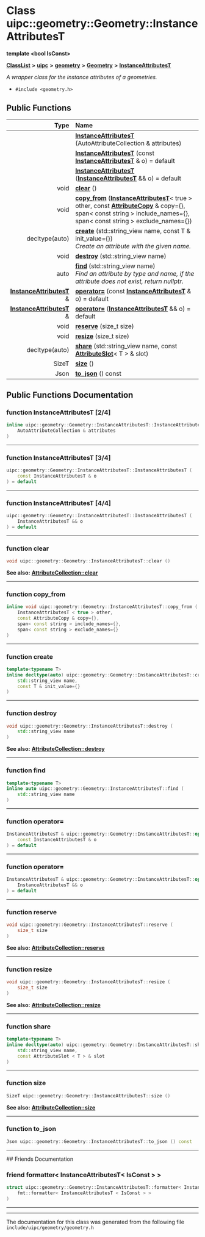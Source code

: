 

# Class uipc::geometry::Geometry::InstanceAttributesT

**template &lt;bool IsConst&gt;**



[**ClassList**](annotated.md) **>** [**uipc**](namespaceuipc.md) **>** [**geometry**](namespaceuipc_1_1geometry.md) **>** [**Geometry**](classuipc_1_1geometry_1_1_geometry.md) **>** [**InstanceAttributesT**](classuipc_1_1geometry_1_1_geometry_1_1_instance_attributes_t.md)



_A wrapper class for the instance attributes of a geometries._ 

* `#include <geometry.h>`





































## Public Functions

| Type | Name |
| ---: | :--- |
|   | [**InstanceAttributesT**](#function-instanceattributest-24) (AutoAttributeCollection & attributes) <br> |
|   | [**InstanceAttributesT**](#function-instanceattributest-34) (const [**InstanceAttributesT**](classuipc_1_1geometry_1_1_geometry_1_1_instance_attributes_t.md) & o) = default<br> |
|   | [**InstanceAttributesT**](#function-instanceattributest-44) ([**InstanceAttributesT**](classuipc_1_1geometry_1_1_geometry_1_1_instance_attributes_t.md) && o) = default<br> |
|  void | [**clear**](#function-clear) () <br> |
|  void | [**copy\_from**](#function-copy_from) ([**InstanceAttributesT**](classuipc_1_1geometry_1_1_geometry_1_1_instance_attributes_t.md)&lt; true &gt; other, const [**AttributeCopy**](classuipc_1_1geometry_1_1_attribute_copy.md) & copy={}, span&lt; const string &gt; include\_names={}, span&lt; const string &gt; exclude\_names={}) <br> |
|  decltype(auto) | [**create**](#function-create) (std::string\_view name, const T & init\_value={}) <br>_Create an attribute with the given name._  |
|  void | [**destroy**](#function-destroy) (std::string\_view name) <br> |
|  auto | [**find**](#function-find) (std::string\_view name) <br>_Find an attribute by type and name, if the attribute does not exist, return nullptr._  |
|  [**InstanceAttributesT**](classuipc_1_1geometry_1_1_geometry_1_1_instance_attributes_t.md) & | [**operator=**](#function-operator) (const [**InstanceAttributesT**](classuipc_1_1geometry_1_1_geometry_1_1_instance_attributes_t.md) & o) = default<br> |
|  [**InstanceAttributesT**](classuipc_1_1geometry_1_1_geometry_1_1_instance_attributes_t.md) & | [**operator=**](#function-operator_1) ([**InstanceAttributesT**](classuipc_1_1geometry_1_1_geometry_1_1_instance_attributes_t.md) && o) = default<br> |
|  void | [**reserve**](#function-reserve) (size\_t size) <br> |
|  void | [**resize**](#function-resize) (size\_t size) <br> |
|  decltype(auto) | [**share**](#function-share) (std::string\_view name, const [**AttributeSlot**](classuipc_1_1geometry_1_1_attribute_slot.md)&lt; T &gt; & slot) <br> |
|  SizeT | [**size**](#function-size) () <br> |
|  Json | [**to\_json**](#function-to_json) () const<br> |




























## Public Functions Documentation




### function InstanceAttributesT [2/4]

```C++
inline uipc::geometry::Geometry::InstanceAttributesT::InstanceAttributesT (
    AutoAttributeCollection & attributes
) 
```




<hr>



### function InstanceAttributesT [3/4]

```C++
uipc::geometry::Geometry::InstanceAttributesT::InstanceAttributesT (
    const InstanceAttributesT & o
) = default
```




<hr>



### function InstanceAttributesT [4/4]

```C++
uipc::geometry::Geometry::InstanceAttributesT::InstanceAttributesT (
    InstanceAttributesT && o
) = default
```




<hr>



### function clear 


```C++
void uipc::geometry::Geometry::InstanceAttributesT::clear () 
```





**See also:** [**AttributeCollection::clear**](classuipc_1_1geometry_1_1_attribute_collection.md#function-clear) 



        

<hr>



### function copy\_from 

```C++
inline void uipc::geometry::Geometry::InstanceAttributesT::copy_from (
    InstanceAttributesT < true > other,
    const AttributeCopy & copy={},
    span< const string > include_names={},
    span< const string > exclude_names={}
) 
```




<hr>



### function create 

```C++
template<typename T>
inline decltype(auto) uipc::geometry::Geometry::InstanceAttributesT::create (
    std::string_view name,
    const T & init_value={}
) 
```




<hr>



### function destroy 


```C++
void uipc::geometry::Geometry::InstanceAttributesT::destroy (
    std::string_view name
) 
```





**See also:** [**AttributeCollection::destroy**](classuipc_1_1geometry_1_1_attribute_collection.md#function-destroy) 



        

<hr>



### function find 

```C++
template<typename T>
inline auto uipc::geometry::Geometry::InstanceAttributesT::find (
    std::string_view name
) 
```




<hr>



### function operator= 

```C++
InstanceAttributesT & uipc::geometry::Geometry::InstanceAttributesT::operator= (
    const InstanceAttributesT & o
) = default
```




<hr>



### function operator= 

```C++
InstanceAttributesT & uipc::geometry::Geometry::InstanceAttributesT::operator= (
    InstanceAttributesT && o
) = default
```




<hr>



### function reserve 


```C++
void uipc::geometry::Geometry::InstanceAttributesT::reserve (
    size_t size
) 
```





**See also:** [**AttributeCollection::reserve**](classuipc_1_1geometry_1_1_attribute_collection.md#function-reserve) 



        

<hr>



### function resize 


```C++
void uipc::geometry::Geometry::InstanceAttributesT::resize (
    size_t size
) 
```





**See also:** [**AttributeCollection::resize**](classuipc_1_1geometry_1_1_attribute_collection.md#function-resize) 



        

<hr>



### function share 

```C++
template<typename T>
inline decltype(auto) uipc::geometry::Geometry::InstanceAttributesT::share (
    std::string_view name,
    const AttributeSlot < T > & slot
) 
```




<hr>



### function size 


```C++
SizeT uipc::geometry::Geometry::InstanceAttributesT::size () 
```





**See also:** [**AttributeCollection::size**](classuipc_1_1geometry_1_1_attribute_collection.md#function-size) 



        

<hr>



### function to\_json 

```C++
Json uipc::geometry::Geometry::InstanceAttributesT::to_json () const
```




<hr>## Friends Documentation





### friend formatter&lt; InstanceAttributesT&lt; IsConst &gt; &gt; 

```C++
struct uipc::geometry::Geometry::InstanceAttributesT::formatter< InstanceAttributesT< IsConst > > (
    fmt::formatter< InstanceAttributesT < IsConst > >
) 
```




<hr>

------------------------------
The documentation for this class was generated from the following file `include/uipc/geometry/geometry.h`

